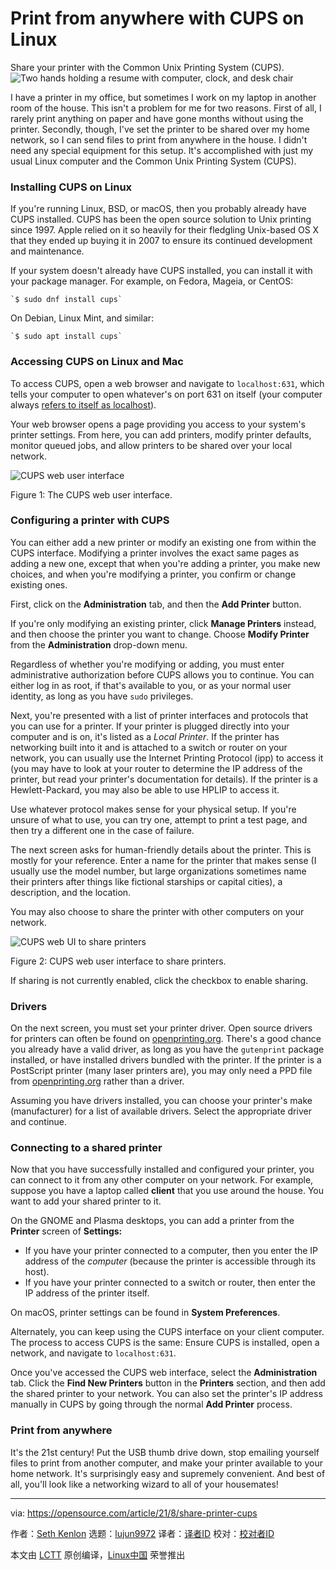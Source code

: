 [#]: subject: "Print from anywhere with CUPS on Linux"
[#]: via: "https://opensource.com/article/21/8/share-printer-cups"
[#]: author: "Seth Kenlon https://opensource.com/users/seth"
[#]: collector: "lujun9972"
[#]: translator: "fisherue "
[#]: reviewer: " "
[#]: publisher: " "
[#]: url: " "

Print from anywhere with CUPS on Linux
======
Share your printer with the Common Unix Printing System (CUPS).
![Two hands holding a resume with computer, clock, and desk chair ][1]

I have a printer in my office, but sometimes I work on my laptop in another room of the house. This isn't a problem for me for two reasons. First of all, I rarely print anything on paper and have gone months without using the printer. Secondly, though, I've set the printer to be shared over my home network, so I can send files to print from anywhere in the house. I didn't need any special equipment for this setup. It's accomplished with just my usual Linux computer and the Common Unix Printing System (CUPS).

### Installing CUPS on Linux

If you're running Linux, BSD, or macOS, then you probably already have CUPS installed. CUPS has been the open source solution to Unix printing since 1997. Apple relied on it so heavily for their fledgling Unix-based OS X that they ended up buying it in 2007 to ensure its continued development and maintenance.

If your system doesn't already have CUPS installed, you can install it with your package manager. For example, on Fedora, Mageia, or CentOS:


```
`$ sudo dnf install cups`
```

On Debian, Linux Mint, and similar:


```
`$ sudo apt install cups`
```

### Accessing CUPS on Linux and Mac

To access CUPS, open a web browser and navigate to `localhost:631`, which tells your computer to open whatever's on port 631 on itself (your computer always [refers to itself as localhost][2]).

Your web browser opens a page providing you access to your system's printer settings. From here, you can add printers, modify printer defaults, monitor queued jobs, and allow printers to be shared over your local network.

![CUPS web user interface][3]

Figure 1: The CUPS web user interface.

### Configuring a printer with CUPS

You can either add a new printer or modify an existing one from within the CUPS interface. Modifying a printer involves the exact same pages as adding a new one, except that when you're adding a printer, you make new choices, and when you're modifying a printer, you confirm or change existing ones.

First, click on the **Administration** tab, and then the **Add Printer** button.

If you're only modifying an existing printer, click **Manage Printers** instead, and then choose the printer you want to change. Choose **Modify Printer** from the **Administration** drop-down menu.

Regardless of whether you're modifying or adding, you must enter administrative authorization before CUPS allows you to continue. You can either log in as root, if that's available to you, or as your normal user identity, as long as you have `sudo` privileges.

Next, you're presented with a list of printer interfaces and protocols that you can use for a printer. If your printer is plugged directly into your computer and is on, it's listed as a _Local Printer_. If the printer has networking built into it and is attached to a switch or router on your network, you can usually use the Internet Printing Protocol (ipp) to access it (you may have to look at your router to determine the IP address of the printer, but read your printer's documentation for details). If the printer is a Hewlett-Packard, you may also be able to use HPLIP to access it.

Use whatever protocol makes sense for your physical setup. If you're unsure of what to use, you can try one, attempt to print a test page, and then try a different one in the case of failure.

The next screen asks for human-friendly details about the printer. This is mostly for your reference. Enter a name for the printer that makes sense (I usually use the model number, but large organizations sometimes name their printers after things like fictional starships or capital cities), a description, and the location.

You may also choose to share the printer with other computers on your network.

![CUPS web UI to share printers][4]

Figure 2: CUPS web user interface to share printers.

If sharing is not currently enabled, click the checkbox to enable sharing.

### Drivers

On the next screen, you must set your printer driver. Open source drivers for printers can often be found on [openprinting.org][5]. There's a good chance you already have a valid driver, as long as you have the `gutenprint` package installed, or have installed drivers bundled with the printer. If the printer is a PostScript printer (many laser printers are), you may only need a PPD file from [openprinting.org][5] rather than a driver.

Assuming you have drivers installed, you can choose your printer's make (manufacturer) for a list of available drivers. Select the appropriate driver and continue.

### Connecting to a shared printer

Now that you have successfully installed and configured your printer, you can connect to it from any other computer on your network. For example, suppose you have a laptop called **client** that you use around the house. You want to add your shared printer to it.

On the GNOME and Plasma desktops, you can add a printer from the **Printer** screen of **Settings:**

  * If you have your printer connected to a computer, then you enter the IP address of the _computer_ (because the printer is accessible through its host).
  * If you have your printer connected to a switch or router, then enter the IP address of the printer itself.



On macOS, printer settings can be found in **System Preferences**.

Alternately, you can keep using the CUPS interface on your client computer. The process to access CUPS is the same: Ensure CUPS is installed, open a network, and navigate to `localhost:631`.

Once you've accessed the CUPS web interface, select the **Administration** tab. Click the **Find New Printers** button in the **Printers** section, and then add the shared printer to your network. You can also set the printer's IP address manually in CUPS by going through the normal **Add Printer** process.

### Print from anywhere

It's the 21st century! Put the USB thumb drive down, stop emailing yourself files to print from another computer, and make your printer available to your home network. It's surprisingly easy and supremely convenient. And best of all, you'll look like a networking wizard to all of your housemates!

--------------------------------------------------------------------------------

via: https://opensource.com/article/21/8/share-printer-cups

作者：[Seth Kenlon][a]
选题：[lujun9972][b]
译者：[译者ID](https://github.com/译者ID)
校对：[校对者ID](https://github.com/校对者ID)

本文由 [LCTT](https://github.com/LCTT/TranslateProject) 原创编译，[Linux中国](https://linux.cn/) 荣誉推出

[a]: https://opensource.com/users/seth
[b]: https://github.com/lujun9972
[1]: https://opensource.com/sites/default/files/styles/image-full-size/public/lead-images/resume_career_document_general.png?itok=JEaFL2XI (Two hands holding a resume with computer, clock, and desk chair )
[2]: https://opensource.com/article/21/4/network-management
[3]: https://opensource.com/sites/default/files/cups-web-ui.jpeg
[4]: https://opensource.com/sites/default/files/cups-web-ui-share_0.jpeg
[5]: http://openprinting.org

